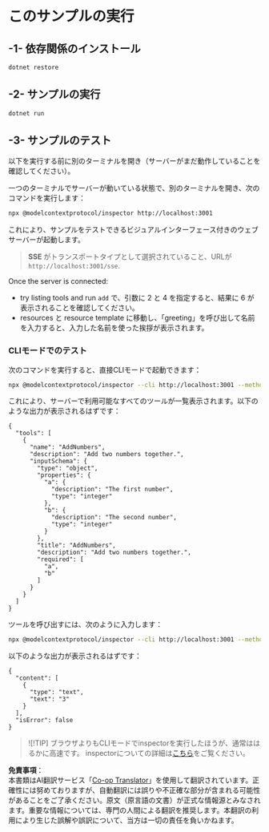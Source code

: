 <!--
CO_OP_TRANSLATOR_METADATA:
{
  "original_hash": "2a58caa6e11faa09470b7f81e6729652",
  "translation_date": "2025-06-18T05:52:10+00:00",
  "source_file": "03-GettingStarted/05-sse-server/solution/dotnet/README.md",
  "language_code": "ja"
}
-->
# このサンプルの実行

## -1- 依存関係のインストール

```bash
dotnet restore
```

## -2- サンプルの実行

```bash
dotnet run
```

## -3- サンプルのテスト

以下を実行する前に別のターミナルを開き（サーバーがまだ動作していることを確認してください）。

一つのターミナルでサーバーが動いている状態で、別のターミナルを開き、次のコマンドを実行します：

```bash
npx @modelcontextprotocol/inspector http://localhost:3001
```

これにより、サンプルをテストできるビジュアルインターフェース付きのウェブサーバーが起動します。

> **SSE** がトランスポートタイプとして選択されていること、URLが `http://localhost:3001/sse`.

Once the server is connected: 

- try listing tools and run `add` で、引数に 2 と 4 を指定すると、結果に 6 が表示されることを確認してください。
- resources と resource template に移動し、「greeting」を呼び出して名前を入力すると、入力した名前を使った挨拶が表示されます。

### CLIモードでのテスト

次のコマンドを実行すると、直接CLIモードで起動できます：

```bash 
npx @modelcontextprotocol/inspector --cli http://localhost:3001 --method tools/list
```

これにより、サーバーで利用可能なすべてのツールが一覧表示されます。以下のような出力が表示されるはずです：

```text
{
  "tools": [
    {
      "name": "AddNumbers",
      "description": "Add two numbers together.",
      "inputSchema": {
        "type": "object",
        "properties": {
          "a": {
            "description": "The first number",
            "type": "integer"
          },
          "b": {
            "description": "The second number",
            "type": "integer"
          }
        },
        "title": "AddNumbers",
        "description": "Add two numbers together.",
        "required": [
          "a",
          "b"
        ]
      }
    }
  ]
}
```

ツールを呼び出すには、次のように入力します：

```bash
npx @modelcontextprotocol/inspector --cli http://localhost:3001 --method tools/call --tool-name AddNumbers --tool-arg a=1 --tool-arg b=2
```

以下のような出力が表示されるはずです：

```text
{
  "content": [
    {
      "type": "text",
      "text": "3"
    }
  ],
  "isError": false
}
```

> ![!TIP]
> ブラウザよりもCLIモードでinspectorを実行したほうが、通常ははるかに高速です。
> inspectorについての詳細は[こちら](https://github.com/modelcontextprotocol/inspector)をご覧ください。

**免責事項**：  
本書類はAI翻訳サービス「[Co-op Translator](https://github.com/Azure/co-op-translator)」を使用して翻訳されています。正確性には努めておりますが、自動翻訳には誤りや不正確な部分が含まれる可能性があることをご了承ください。原文（原言語の文書）が正式な情報源とみなされます。重要な情報については、専門の人間による翻訳を推奨します。本翻訳の利用により生じた誤解や誤訳について、当方は一切の責任を負いかねます。